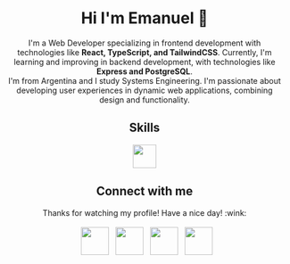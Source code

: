 <h1 align="center">Hi I'm Emanuel 👋 </h1> 

<div align="center">
	<p>
I'm a Web Developer specializing in frontend development with technologies like <strong>React, TypeScript, and TailwindCSS</strong>. Currently, I'm learning and improving in backend development, with technologies like <strong>Express and PostgreSQL</strong>.
  </br>
I'm from Argentina and I study Systems Engineering. I'm passionate about developing user experiences in dynamic web applications, combining design and functionality.
  </p>


<h2>Skills</h2>

<p align="center">
  <img src="https://skillicons.dev/icons?i=html,css,js,ts,react,tailwind,figma,git,nodejs,postgres,supabase" height="42"/>
</p>

<h2>Connect with me</h2>
<p align="center">
  Thanks for watching my profile! Have a nice day! :wink: 
  <br/>
  <br/>
  &nbsp; <a href="https://x.com/" target="_blank" rel="noopener noreferrer"><img src="https://img.icons8.com/plasticine/100/000000/twitter.png" width="50" /></a>  
  &nbsp; <a href="https://www.instagram.com/emanuelgz.01" target="_blank" rel="noopener noreferrer"><img src="https://img.icons8.com/plasticine/100/000000/instagram-new.png" width="50" /></a>  
  &nbsp; <a href="https://www.linkedin.com/in/emanuel-gomez-5248a2219/" target="_blank" rel="noopener noreferrer"><img src="https://img.icons8.com/plasticine/100/000000/linkedin.png" width="50" /></a>
  &nbsp; <a href="mailto:emanuelgomez.dev@gmail.com" target="_blank" rel="noopener noreferrer"><img src="https://img.icons8.com/plasticine/100/000000/gmail.png"  width="50" /></a>
</p>

</div>
